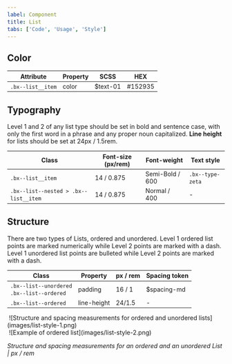 ```yaml
---
label: Component
title: List
tabs: ['Code', 'Usage', 'Style']
---
```


## Color

| Attribute         | Property | SCSS     | HEX     |
| ----------------- | -------- | -------- | ------- |
| `.bx--list__item` | color    | $text-01 | #152935 |

## Typography

Level 1 and 2 of any list type should be set in bold and sentence case, with only the first word in a phrase and any proper noun capitalized. **Line height** for lists should be set at 24px / 1.5rem.

| Class                                 | Font-size (px/rem) | Font-weight     | Text style       |
| ------------------------------------- | ------------------ | --------------- | ---------------- |
| `.bx--list__item`                     | 14 / 0.875         | Semi-Bold / 600 | `.bx--type-zeta` |
| `.bx--list--nested > .bx--list__item` | 14 / 0.875         | Normal / 400    | -                |

## Structure

There are two types of Lists, ordered and unordered.
Level 1 ordered list points are marked numerically while Level 2 points are marked with a dash.
Level 1 unordered list points are bulleted while Level 2 points are marked with a dash.

| Class                                             | Property    | px / rem | Spacing token |
| ------------------------------------------------- | ----------- | -------- | ------------- |
| `.bx--list--unordered` </br> `.bx--list--ordered` | padding     | 16 / 1   | $spacing-md   |
| `.bx--list--ordered`                              | line-height | 24/1.5   | -             |

<div class="image-grid">
  <div>
    <img src="images/.png" alt=""/>
    ![Structure and spacing measurements for ordered and unordered lists](images/list-style-1.png)
  </div>
  <div>
    <img src="images/.png" alt=""/>
    ![Example of ordered list](images/list-style-2.png)
  </div>
</div>

_Structure and spacing measurements for an ordered and an unordered List | px / rem_
